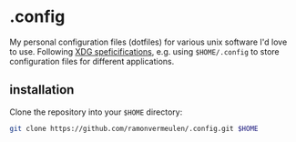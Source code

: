# .config
My personal configuration files (dotfiles) for various unix software I'd love to use.
Following [XDG speficifications](https://specifications.freedesktop.org/basedir-spec/latest/#variables), 
e.g. using `$HOME/.config` to store configuration files for different applications.

## installation
Clone the repository into your `$HOME` directory:
```bash
git clone https://github.com/ramonvermeulen/.config.git $HOME
```
